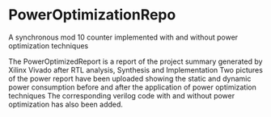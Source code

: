 # PowerOptimizationRepo
A synchronous mod 10 counter implemented with and without power optimization techniques

The PowerOptimizedReport is a report of the project summary generated by Xilinx Vivado after RTL analysis, Synthesis and Implementation
Two pictures of the power report have been uploaded showing the static and dynamic power consumption before and after the application of power optimization techniques
The corresponding verilog code with and without power optimization has also been added.
